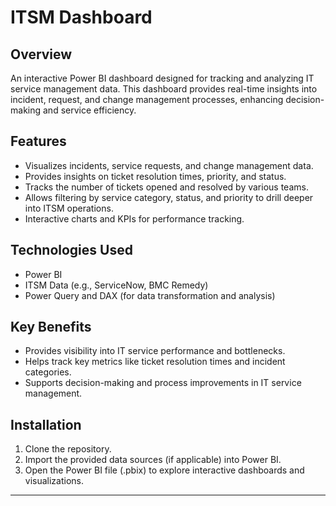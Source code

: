 
# ITSM Dashboard

## Overview
An interactive Power BI dashboard designed for tracking and analyzing IT service management data. This dashboard provides real-time insights into incident, request, and change management processes, enhancing decision-making and service efficiency.

## Features
- Visualizes incidents, service requests, and change management data.
- Provides insights on ticket resolution times, priority, and status.
- Tracks the number of tickets opened and resolved by various teams.
- Allows filtering by service category, status, and priority to drill deeper into ITSM operations.
- Interactive charts and KPIs for performance tracking.

## Technologies Used
- Power BI
- ITSM Data (e.g., ServiceNow, BMC Remedy)
- Power Query and DAX (for data transformation and analysis)

## Key Benefits
- Provides visibility into IT service performance and bottlenecks.
- Helps track key metrics like ticket resolution times and incident categories.
- Supports decision-making and process improvements in IT service management.

## Installation
1. Clone the repository.
2. Import the provided data sources (if applicable) into Power BI.
3. Open the Power BI file (.pbix) to explore interactive dashboards and visualizations.

---

